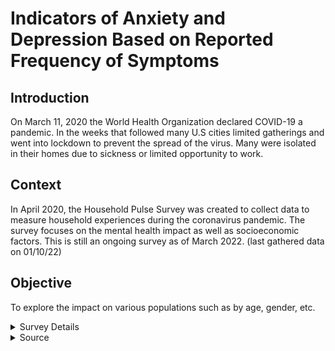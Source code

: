# Indicators of Anxiety and Depression Based on Reported Frequency of Symptoms

## Introduction
On March 11, 2020 the World Health Organization declared COVID-19 a pandemic. In the weeks that followed many U.S cities limited gatherings and went into lockdown to prevent the spread of the virus. Many were isolated in their homes due to sickness or limited opportunity to work. 

## Context
In April 2020, the Household Pulse Survey was created to collect data to measure household experiences during the coronavirus pandemic. The survey focuses on the mental health impact as well as socioeconomic factors. This is still an ongoing survey as of March 2022. (last gathered data on 01/10/22) 

## Objective
To explore the impact on various populations such as by age, gender, etc.

<details>
    <summary>Survey Details</summary>

##### The National Center for Health Statistics conducted this survey in 3 phases as outlined below.

        1. Phase 1 04/23/2020 - 07/21/2020
        2. Phase 2 08/19/2020 - 10/28/2020
        3. Phase 3 10/28/2020 - 12/21/2020 
        4. Phase 3 01/06/2021 - 03/29/2021
        5. Phase 3.1 04/14/2021 - 07/05/2021
        6. Phase 3.2 07/21/2021 - 10/11/2021
        7. Phase 3.3 12/01/2021 - 02/07/2022

Note: At each phase, the survey asked about the "last 7 days". Beginning in Phase 3.2, the survey asked about the "last two weeks". It is unknown why Phase 3 has been split.  
#### Survey Questions
Adapted PHQ-2 questions:

Over the last 7 days, how often have you been bothered by … having little interest or pleasure in doing things? Would you say not at all, several days, more than half the days, or nearly every day? Select only one answer.

Over the last 7 days, how often have you been bothered by … feeling down, depressed, or hopeless? Would you say not at all, several days, more than half the days, or nearly every day? Select only one answer.

Adapted GAD-2 questions:

Over the last 7 days, how often have you been bothered by the following problems … Feeling nervous, anxious, or on edge? Would you say not at all, several days, more than half the days, or nearly every day? Select only one answer.

Over the last 7 days, how often have you been bothered by the following problems … Not being able to stop or control worrying? Would you say not at all, several days, more than half the days, or nearly every day? Select only one answer

#### Scoring
For each scale, the answers are assigned a numerical value: not at all = 0, several days = 1, more than half the days = 2, and nearly every day = 3. The two responses for each scale are added together.

A sum equal to three or greater on the PHQ-2 has been shown to be associated with diagnoses of major depressive disorder.

A sum equal to three or greater on the GAD-2 has been shown to be associated with diagnoses of generalized anxiety disorder.
</details>

<details>
    <summary>Source </summary>
    
    - Dataset: https://data.cdc.gov/NCHS/Indicators-of-Anxiety-or-Depression-Based-on-Repor/8pt5-q6wp
    - How this data was used: https://www.cdc.gov/nchs/covid19/pulse/mental-health.htm
</details>       
